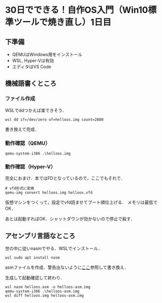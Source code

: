 30日でできる！自作OS入門（Win10標準ツールで焼き直し）1日目
====================================

## 下準備

- QEMUはWindows用をインストール
- WSL, Hyper-Vは有効
- エディタはVS Code

## 機械語書くところ

### ファイル作成

WSLでddつかえば楽できそう．
```
wsl dd if=/dev/zero of=helloos.img count=2880
```

書き換えて完成．

### 動作確認（QEMU）
```
qemu-system-i386 .\helloos.img
```

### 動作確認（Hyper-V）

完全におまけ．本ではFDとなっているので，ここでもそれで．

```
# vfd形式に変換
qemu-img convert helloos.img helloos.vfd
```

仮想マシンをつくって，設定でvfd読ませてブート順位上げる．
メモリは最低でOK．

あとは起動すればOK．シャットダウンが効かないので停止で殺す．

## アセンブリ言語なところ

世の中に従いnasmでやる．WSLでインストール．
```
wsl sudo apt install nasm
```

asmファイルを作成．警告出ないように[ここ](http://hrb.osask.jp/wiki/?tools/nask)参照して書き換え．

生成して起動確認して終わり．
```
wsl nasm helloos.asm -o helloos-asm.img
qemu-system-i386 .\helloos-asm.img
wsl diff helloos.img helloos-asm.img
```